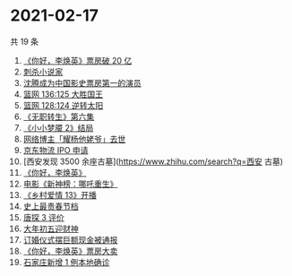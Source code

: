 # 2021-02-17

共 19 条

<!-- BEGIN ZHIHUSEARCH -->
<!-- 最后更新时间 Wed Feb 17 2021 22:14:52 GMT+0800 (CST) -->
1. [《你好，李焕英》票房破 20 亿](https://www.zhihu.com/search?q=你好李焕英)
1. [刺杀小说家](https://www.zhihu.com/search?q=刺杀小说家)
1. [沈腾成为中国影史票房第一的演员](https://www.zhihu.com/search?q=沈腾)
1. [篮网 136:125 大胜国王](https://www.zhihu.com/search?q=篮网 )
1. [篮网 128:124 逆转太阳](https://www.zhihu.com/search?q=篮网)
1. [《无职转生》第六集](https://www.zhihu.com/search?q=无职转生)
1. [《小小梦魇 2》结局](https://www.zhihu.com/search?q=小小梦魇2)
1. [网络博主「耀杨他姥爷」去世](https://www.zhihu.com/search?q=耀杨他姥爷)
1. [京东物流 IPO 申请](https://www.zhihu.com/search?q=京东物流)
1. [西安发现 3500 余座古墓](https://www.zhihu.com/search?q=西安 古墓)
1. [《你好，李焕英》](https://www.zhihu.com/search?q=你好李焕英)
1. [电影《新神榜：哪吒重生》](https://www.zhihu.com/search?q=哪吒)
1. [《乡村爱情 13》开播](https://www.zhihu.com/search?q=乡村爱情)
1. [史上最贵春节档](https://www.zhihu.com/search?q=春节档电影票)
1. [唐探 3 评价](https://www.zhihu.com/search?q=唐探3)
1. [大年初五迎财神](https://www.zhihu.com/search?q=大年初五)
1. [订婚仪式摆巨额现金被通报](https://www.zhihu.com/search?q=订婚仪式摆现金)
1. [《你好，李焕英》票房大卖](https://www.zhihu.com/search?q=《你好，李焕英》)
1. [石家庄新增 1 例本地确诊](https://www.zhihu.com/search?q=石家庄新增)
<!-- END ZHIHUSEARCH -->

